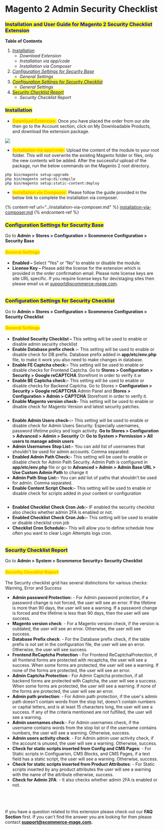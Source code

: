 # Magento 2 Admin Security Checklist

### <mark style="color:blue;">Installation and User Guide for Magento 2 Security Checklist Extension</mark>

**Table of Contents**

1. [_Installation_ ](magento-2-admin-security-checklist.md#bookmark0)
   * _Download Extension_
   * _Installation via app/code_&#x20;
   * _Installation via Composer_
2. [_Configuration Settings for Security Base_](magento-2-admin-security-checklist.md#toc\_250003)
   * _General Settings_&#x20;
3. [_<mark style="color:blue;">Configuration Settings for Security Checklist</mark>_](magento-2-admin-security-checklist.md#bookmark3)
   * _General Settings_&#x20;
4. [_<mark style="color:blue;">Security Checklist Report</mark>_](magento-2-admin-security-checklist.md#toc\_250003-1)
   * _Security Checklist Report_&#x20;

### <mark style="color:blue;">Installation</mark> <a href="#bookmark0" id="bookmark0"></a>

* <mark style="color:orange;">**Download Extension:**</mark> Once you have placed the order from our site then go to the Account section, click on My Downloadable Products, and download the extension package.

![](../../.gitbook/assets/Download.png)

* <mark style="color:orange;">**Installation via app/code:**</mark> Upload the content of the module to your root folder. This will not overwrite the existing Magento folder or files, only the new contents will be added. After the successful upload of the package, run the below commands on the Magento 2 root directory.

```
php bin/magento setup:upgrade
php bin/magento setup:di:compile
php bin/magento setup:static-content:deploy
```

* <mark style="color:orange;">**Installation via Composer:**</mark> Please follow the guide provided in the below link to complete the installation via composer.

{% content-ref url="../installation-via-composer.md" %}
[installation-via-composer.md](../installation-via-composer.md)
{% endcontent-ref %}

### <mark style="color:blue;">Configuration Settings for Security Base</mark> <a href="#toc_250003" id="toc_250003"></a>

Go to **Admin > Stores > Configuration > Scommerce Configuration > Security Base**

#### <mark style="color:orange;">General Settings</mark> <a href="#toc_250002" id="toc_250002"></a>

* **Enabled –** Select “Yes” or “No” to enable or disable the module.
* **License Key –** Please add the license for the extension which is provided in the order confirmation email. Please note license keys are site URL specific. If you require license keys for dev/staging sites then please email us at [support@scommerce-mage.com](mailto:support@scommerce-mage.com).

<figure><img src="../../.gitbook/assets/Screen Shot 2023-12-29 at 16.31.46.png" alt=""><figcaption></figcaption></figure>

### <mark style="color:blue;">Configuration Settings for Security Checklist</mark> <a href="#bookmark3" id="bookmark3"></a>

Go to **Admin > Stores > Configuration > Scommerce Configuration > Security Checklist**

#### <mark style="color:orange;">General Settings</mark> <a href="#bookmark4" id="bookmark4"></a>

* **Enabled Security Checklist –** This setting will be used to enable or disable admin security checklist
* **Enable Database prefix check :-** This setting will be used to enable or disable check for DB prefix. Database prefix added in **app/etc/env.php** file, to make it work you also need to make changes in database.
* **Enable FE Captcha check:-** This setting will be used to enable or disable checks for Frontend Captcha. Go to **Stores > Configuration > Security > Google reCAPTCHA** Storefront in order to verify it.w
* **Enable BE Captcha check:-** This setting will be used to enable or disable checks for Backend Captcha. Go to Stores > **Configuration > Security > Google reCAPTCHA** Admin Panel and **Stores > Configuration > Admin > CAPTCHA** Storefront in order to verify it.
* **Enable Magento version check-** This setting will be used to enable or disable check for Magento Version and latest security patches.

<figure><img src="../../.gitbook/assets/image (103).png" alt=""><figcaption></figcaption></figure>

* **Enable Admin Users check-:-** This setting will be used to enable or disable check for Admin Users Security. Especially usernames, password lifetime policy and login activity. **Go to Stores > Configuration > Advanced > Admin > Security** Or **Go to System > Permission > All users to manage admin users**
* **Admin Usernames Stop List:-** You can add list of usernames that shouldn't be used for admin accounts. Comma separated.
* **Enabled Admin Path Check:-** This setting will be used to enable or disable check for Admin Path Security. Admin Path is configured in **app/etc/env.php** file or go to **Advanced > Admin > Admin Base URL > Use Custom Admin Path** to change it
* **Admin Path Stop List:-** You can add list of paths that shouldn't be used for admin. Comma separated.
* **Enable Content Script Check:-** This setting will be used to enable or disable check for scripts added in your content or configuration

<figure><img src="../../.gitbook/assets/image (101).png" alt=""><figcaption></figcaption></figure>

* **Enabled Checklist Check Cron Job:-** IF enabled the security checklist also checks whether admin 2FA is enabled or not.
* **Enabled Checklist Check Cron Job:-** This setting will be used to enable or disable checklist cron job
* **Checklist Cron Schedule:-** This will allow you to define schedule how often you want to clear Login Attempts logs cron.

<figure><img src="../../.gitbook/assets/image (135).png" alt=""><figcaption></figcaption></figure>

### <mark style="color:blue;">Security Checklist Report</mark> <a href="#toc_250003" id="toc_250003"></a>

Go to **Admin > System > Scommerce Security> Security Checklist**

#### <mark style="color:orange;">Security Checklist Report</mark> <a href="#toc_250002" id="toc_250002"></a>

The Security checklist grid has several distinctions for various checks: Warning, Error and Success

* **Admin password Protection:** - For Admin password protection, if a password change is not forced, the user will see an error. If the lifetime is more than 90 days, the user will see a warning. If a password change is forced and the lifetime is less than 90 days, then the user will see success.
* **Magento version check**: - For a Magento version check, if the version is outdated, the user will see an error. Otherwise, the user will see success.
* **Database Prefix check**: - For the Database prefix check, if the table prefix is not set in the configuration file, the user will see an error. Otherwise, the user will see success.
* **Frontend ReCaptcha Protection** - For Frontend ReCaptchaProtection, if all frontend forms are protected with recaptcha, the user will see a success. When some forms are protected, the user will see a warning. If none of the forms are protected, the user will see an error.
* **Admin Captcha Protection**:- For Admin Captcha protection, if all backend forms are protected with Captcha, the user will see a success. When some forms are protected, the user will see a warning. If none of the forms are protected, the user will see an error.
* **Admin path protection**: - For Admin path protection, if the user's admin path doesn't contain words from the stop list, doesn't contain numbers or capital letters, and is at least 15 characters long, the user will see a success. If any of the criteria mentioned are not fulfilled, the user will see a warning.
* **Admin usernames check**:- For Admin usernames check, if the username contains words from the stop list or if the username contains numbers, the user will see a warning. Otherwise, success.
* **Admin users activity check**: - For Admin admin user activity check, if the account is unused, the user will see a warning. Otherwise, success.
* **Check for static scripts inserted from Config and CMS Pages**: - For Static scripts in Configuarion, CMS Blocks, and CMS Pages, if a text field has a static script, the user will see a warning. Otherwise, success.
* **Check for static scripts inserted from Product Attributes**: - For Static scripts inserted by any product attributes the user will see a warning with the name of the attribute otherwise, success.
* **Check for Admin 2FA**: - It also checks whether admin 2FA is enabled or not.

<figure><img src="../../.gitbook/assets/s1.png" alt=""><figcaption></figcaption></figure>

<figure><img src="../../.gitbook/assets/s2.png" alt=""><figcaption></figcaption></figure>

<figure><img src="../../.gitbook/assets/s3.png" alt=""><figcaption></figcaption></figure>

<figure><img src="../../.gitbook/assets/Screenshot 2024-03-29 124949.png" alt=""><figcaption></figcaption></figure>

If you have a question related to this extension please check out our **FAQ Section** first. If you can't find the answer you are looking for then please contact [**support@scommerce-mage.com**](mailto:core@scommerce-mage.com)**.**
